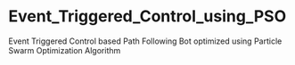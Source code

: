 # Event_Triggered_Control_using_PSO
Event Triggered Control based Path Following Bot optimized using Particle Swarm Optimization Algorithm
